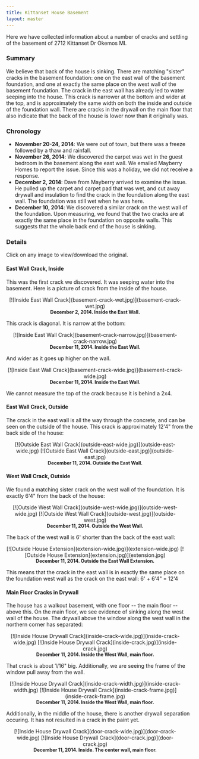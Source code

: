 ```yaml
---
title: Kittanset House Basement
layout: master
---
```


<style type="text/css">
.image {
  width: 95%;
  border: 1;
  text-align: center;  
}
.image img {
  width: 70%;
  text-align: center;
  margin: 2 2 2 2
}
.pair img {
  width: 45%;
}
.caption {
  display: block;
  font-weight: bold;
  text-align: center;
  font-size: 90%;
}
</style>


Here we have collected information about a number of cracks and settling of the basement of 2712 Kittanset Dr Okemos MI.

### Summary

We believe that back of the house is sinking.   There are matching "sister" cracks in the basement foundation: one on
the east wall of the basement foundation, and one at exactly the same place on the west wall of the basement foundation.
The crack in the east wall has already led to water seeping into the house.  This crack is narrower at the bottom and
wider at the top, and is approximately the same width on both the inside and outside of the foundation wall.  There are
cracks in the drywall on the main floor that also indicate that the back of the house is lower now than it originally
was.

### Chronology

* **November 20-24, 2014**: We were out of town, but there was a freeze followed by a thaw and rainfall.
* **November 26, 2014**: We discovered the carpet was wet in the guest bedroom in the basement along the east wall.  We
emailed Mayberry Homes to report the issue.  Since this was a holiday, we did not receive a response.
* **December 2, 2014**: Dave from Mayberry arrived to examine the issue.  He pulled up the carpet and carpet pad that
was wet, and cut away drywall and insulation to find the crack in the foundation along the east wall.  The foundation
was still wet when he was here.
* **December 10, 2014**: We discovered a similar crack on the west wall of the foundation.  Upon measuring, we found
that the two cracks are at exactly the same place in the foundation on opposite walls. This suggests that the whole back
end of the house is sinking.

### Details

Click on any image to view/download the original.

#### East Wall Crack, Inside

This was the first crack we discovered.  It was seeping water into the basement.  Here is a picture of crack from the
inside of the house.

<div class="image" markdown="1">
[![Inside East Wall Crack](basement-crack-wet.jpg)](basement-crack-wet.jpg)
<span class="caption">December 2, 2014.  Inside the East Wall.</span>
</div>

This crack is diagonal. It is narrow at the bottom:

<div class="image" markdown="1">
[![Inside East Wall Crack](basement-crack-narrow.jpg)](basement-crack-narrow.jpg)
<span class="caption">December 11, 2014.  Inside the East Wall.</span>
</div>

And wider as it goes up higher on the wall.  

<div class="image" markdown="1">
[![Inside East Wall Crack](basement-crack-wide.jpg)](basement-crack-wide.jpg)
<span class="caption">December 11, 2014.  Inside the East Wall.</span>
</div>

We cannot measure the top of the crack because it is behind a 2x4.

#### East Wall Crack, Outside

The crack in the east wall is all the way through the concrete, and can be seen on the outside of the house.  This crack
is approximately 12'4" from the back side of the house:

<div class="image pair" markdown="1">
[![Outside East Wall Crack](outside-east-wide.jpg)](outside-east-wide.jpg)
[![Outside East Wall Crack](outside-east.jpg)](outside-east.jpg)
<span class="caption">December 11, 2014.  Outside the East Wall.</span>
</div>

#### West Wall Crack, Outside

We found a matching sister crack on the west wall of the foundation.  It is exactly 6'4" from the back of the house:

<div class="image pair" markdown="1">
[![Outside West Wall Crack](outside-west-wide.jpg)](outside-west-wide.jpg)
[![Outside West Wall Crack](outside-west.jpg)](outside-west.jpg)
<span class="caption">December 11, 2014.  Outside the West Wall.</span>
</div>

The back of the west wall is 6' shorter than the back of the east wall:

<div class="image pair" markdown="1">
[![Outside House Extension](extension-wide.jpg)](extension-wide.jpg)
[![Outside House Extension](extension.jpg)](extension.jpg)
<span class="caption">December 11, 2014.  Outside the East Wall Extension.</span>
</div>

This means that the crack in the east wall is in exactly the same place on the foundation west wall as the crack on the
east wall:  6' + 6'4" = 12'4

#### Main Floor Cracks in Drywall

The house has a walkout basement, with one floor -- the main floor -- above this.  On the main floor, we see evidence of
sinking along the west wall of the house.  The drywall above the window along the west wall in the northern corner has
separated:

<div class="image pair" markdown="1">
[![Inside House Drywall Crack](inside-crack-wide.jpg)](inside-crack-wide.jpg)
[![Inside House Drywall Crack](inside-crack.jpg)](inside-crack.jpg)
<span class="caption">December 11, 2014.  Inside the West Wall, main floor.</span>
</div>

That crack is about 1/16" big.  Additionally, we are seeing the frame of the window pull away from the wall.

<div class="image pair" markdown="1">
[![Inside House Drywall Crack](inside-crack-width.jpg)](inside-crack-width.jpg)
[![Inside House Drywall Crack](inside-crack-frame.jpg)](inside-crack-frame.jpg)
<span class="caption">December 11, 2014.  Inside the West Wall, main floor.</span>
</div>

Additionally, in the middle of the house, there is another drywall separation occuring.  It has not resulted in a crack
in the paint yet.

<div class="image pair" markdown="1">
[![Inside House Drywall Crack](door-crack-wide.jpg)](door-crack-wide.jpg)
[![Inside House Drywall Crack](door-crack.jpg)](door-crack.jpg)
<span class="caption">December 11, 2014.  Inside. The center wall, main floor.</span>
</div>


